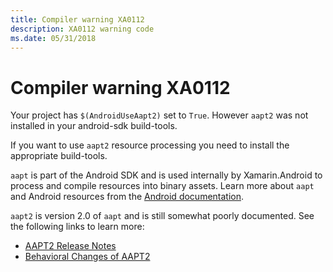 ```yaml
---
title: Compiler warning XA0112
description: XA0112 warning code
ms.date: 05/31/2018
---
```

# Compiler warning XA0112

Your project has `$(AndroidUseAapt2)` set to `True`. However `aapt2`
was not installed in your android-sdk build-tools.

If you want to use `aapt2` resource processing you need to install the
appropriate build-tools.

`aapt` is part of the Android SDK and is used internally by
Xamarin.Android to process and compile resources into binary assets.
Learn more about `aapt` and Android resources from the [Android
documentation][aapt].

`aapt2` is version 2.0 of `aapt` and is still somewhat poorly
documented. See the following links to learn more:
- [AAPT2 Release Notes][release-notes]
- [Behavioral Changes of AAPT2][behavior]

[aapt]: https://developer.android.com/guide/topics/resources/accessing-resources.html
[release-notes]: https://android.googlesource.com/platform/frameworks/base/+/master/tools/aapt2/readme.md
[behavior]: https://developer.android.com/studio/build/gradle-plugin-3-0-0-migration#aapt2
